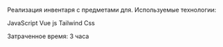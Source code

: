 Реализация инвентаря с предметами для. Используемые технологии:

JavaScript
Vue js
Tailwind Css

Затраченное время: 3 часа
